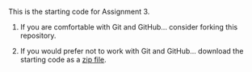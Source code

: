 This is the starting code for Assignment 3.

  1. If you are comfortable with Git and GitHub... consider forking this
     repository.

  2. If you would prefer not to work with Git and GitHub... download the
     starting code as a
     [zip file](https://github.com/Old-Dominion-Univ-CS-Dept/2025-Fall-CS330-Java-Inventory-OOP-1/archive/refs/heads/main.zip).
